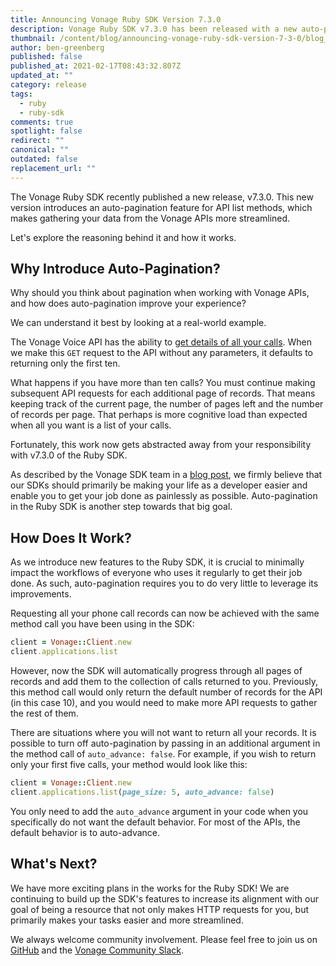 ```yaml
---
title: Announcing Vonage Ruby SDK Version 7.3.0
description: Vonage Ruby SDK v7.3.0 has been released with a new auto-pagination feature
thumbnail: /content/blog/announcing-vonage-ruby-sdk-version-7-3-0/blog_ruby-sdk-update_1200x600.png
author: ben-greenberg
published: false
published_at: 2021-02-17T08:43:32.807Z
updated_at: ""
category: release
tags:
  - ruby
  - ruby-sdk
comments: true
spotlight: false
redirect: ""
canonical: ""
outdated: false
replacement_url: ""
---
```

The Vonage Ruby SDK recently published a new release, v7.3.0. 
This new version introduces an auto-pagination feature for API list methods, which makes gathering your data from the Vonage APIs more streamlined.

Let's explore the reasoning behind it and how it works.

## Why Introduce Auto-Pagination?

Why should you think about pagination when working with Vonage APIs, and how does auto-pagination improve your experience?

We can understand it best by looking at a real-world example.

The Vonage Voice API has the ability to [get details of all your calls](https://developer.nexmo.com/api/voice#getCalls). When we make this `GET` request to the API without any parameters, it defaults to returning only the first ten.

What happens if you have more than ten calls? You must continue making subsequent API requests for each additional page of records. That means keeping track of the current page, the number of pages left and the number of records per page. That perhaps is more cognitive load than expected when all you want is a list of your calls.

Fortunately, this work now gets abstracted away from your responsibility with v7.3.0 of the Ruby SDK.

As described by the Vonage SDK team in a [blog post](https://www.nexmo.com/legacy-blog/2020/03/09/the-specifications-that-define-us-dr), we firmly believe that our SDKs should primarily be making your life as a developer easier and enable you to get your job done as painlessly as possible. Auto-pagination in the Ruby SDK is another step towards that big goal.

## How Does It Work?

As we introduce new features to the Ruby SDK, it is crucial to minimally impact the workflows of everyone who uses it regularly to get their job done. As such, auto-pagination requires you to do very little to leverage its improvements.

Requesting all your phone call records can now be achieved with the same method call you have been using in the SDK:

```ruby
client = Vonage::Client.new
client.applications.list
```

However, now the SDK will automatically progress through all pages of records and add them to the collection of calls returned to you. Previously, this method call would only return the default number of records for the API (in this case 10), and you would need to make more API requests to gather the rest of them. 

There are situations where you will not want to return all your records. It is possible to turn off auto-pagination by passing in an additional argument in the method call of `auto_advance: false`. For example, if you wish to return only your first five calls, your method would look like this:

```ruby
client = Vonage::Client.new
client.applications.list(page_size: 5, auto_advance: false)
```

You only need to add the `auto_advance` argument in your code when you specifically do not want the default behavior. For most of the APIs, the default behavior is to auto-advance.

## What's Next?

We have more exciting plans in the works for the Ruby SDK! We are continuing to build up the SDK's features to increase its alignment with our goal of being a resource that not only makes HTTP requests for you, but primarily makes your tasks easier and more streamlined.

We always welcome community involvement. Please feel free to join us on [GitHub](https://github.com/Vonage/vonage-ruby-sdk) and the [Vonage Community Slack](https://developer.nexmo.com/community/slack). 
